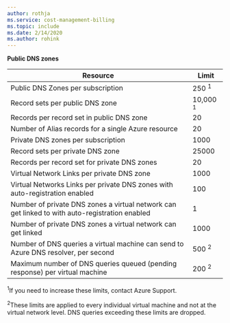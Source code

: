 ```yaml
---
author: rothja
ms.service: cost-management-billing
ms.topic: include
ms.date: 2/14/2020    
ms.author: rohink
---
```

**Public DNS zones**

| Resource | Limit |
| --- | --- |
| Public DNS Zones per subscription |250 <sup>1</sup> |
| Record sets per public DNS zone |10,000 <sup>1</sup> |
| Records per record set in public DNS zone |20 |
| Number of Alias records for a single Azure resource |20|
| Private DNS zones per subscription |1000|
| Record sets per private DNS zone |25000|
| Records per record set for private DNS zones |20|
| Virtual Network Links per private DNS zone |1000|
| Virtual Networks Links per private DNS zones with auto-registration enabled |100|
| Number of private DNS zones a virtual network can get linked to with auto-registration enabled |1|
| Number of private DNS zones a virtual network can get linked |1000|
| Number of DNS queries a virtual machine can send to Azure DNS resolver, per second |500 <sup>2</sup> |
| Maximum number of DNS queries queued (pending response) per virtual machine |200 <sup>2</sup> |

<sup>1</sup>If you need to increase these limits, contact Azure Support.

<sup>2</sup>These limits are applied to every individual virtual machine and not at the virtual network level. DNS queries exceeding these limits are dropped.
